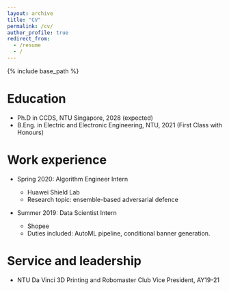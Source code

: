 ```yaml
---
layout: archive
title: "CV"
permalink: /cv/
author_profile: true
redirect_from:
  - /resume
  - /
---
```


{% include base_path %}

Education
======
* Ph.D in CCDS, NTU Singapore, 2028 (expected)
* B.Eng. in Electric and Electronic Engineering, NTU, 2021 (First Class with Honours)

Work experience
======

* Spring 2020: Algorithm Engineer Intern
  * Huawei Shield Lab
  * Research topic: ensemble-based adversarial defence

* Summer 2019: Data Scientist Intern
  * Shopee
  * Duties included: AutoML pipeline, conditional banner generation.

  
<!-- Skills
======
* Skill 1
* Skill 2
  * Sub-skill 2.1
  * Sub-skill 2.2
  * Sub-skill 2.3
* Skill 3 -->

<!-- Publications
======
  <ul>{% for post in site.publications reversed %}
    {% include archive-single-cv.html %}
  {% endfor %}</ul> -->
  
<!-- Talks
======
  <ul>{% for post in site.talks reversed %}
    {% include archive-single-talk-cv.html  %}
  {% endfor %}</ul>
  
Teaching
======
  <ul>{% for post in site.teaching reversed %}
    {% include archive-single-cv.html %}
  {% endfor %}</ul> -->
  
Service and leadership
======
* NTU Da Vinci 3D Printing and Robomaster Club Vice President, AY19-21
